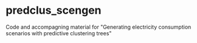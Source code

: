 # predclus_scengen
Code and accompagning material for "Generating electricity consumption scenarios with predictive clustering trees"
